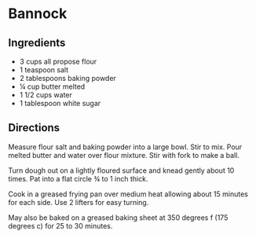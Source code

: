# Bannock

## Ingredients

* 3 cups all propose flour 
* 1 teaspoon salt
* 2 tablespoons baking powder 
* ¼ cup butter melted
* 1 1/2 cups water 
* 1 tablespoon white sugar

## Directions

Measure flour salt and baking powder into a large bowl. Stir to mix. Pour melted butter and water over flour mixture. Stir with fork to make a ball.

Turn dough out on a lightly floured surface and knead gently about 10 times. Pat into a flat circle ¾ to 1 inch thick.

Cook in a greased frying pan over medium heat allowing about 15 minutes for each side. Use 2 lifters for easy turning. 

May also be baked on a greased baking sheet at 350 degrees f (175 degrees c) for 25 to 30 minutes.
